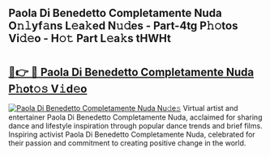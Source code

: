 ## Paola Di Benedetto Completamente Nuda O𝚗𝚕yf𝚊ns L𝚎a𝚔ed N𝚞𝚍es - Part-4tg P𝚑𝚘tos Vi𝚍𝚎o - H𝚘𝚝 Part L𝚎a𝚔s tHWHt

# <h2><a href="http://kf3ho00.oniu.top/?m=Paola+Di+Benedetto+Completamente+Nuda">🔗👉 🔴 Paola Di Benedetto Completamente Nuda P𝚑ot𝚘𝚜 V𝚒d𝚎o</a></h2>

[![Paola Di Benedetto Completamente Nuda Nu𝚍e𝚜](https://i.imgur.com/0qMVB7G.gif)](http://kf3ho00.oniu.top/?m=Paola+Di+Benedetto+Completamente+Nuda)
Virtual artist and entertainer Paola Di Benedetto Completamente Nuda, acclaimed for sharing dance and lifestyle inspiration through popular dance trends and brief films. Inspiring activist Paola Di Benedetto Completamente Nuda, celebrated for their passion and commitment to creating positive change in the world.  
